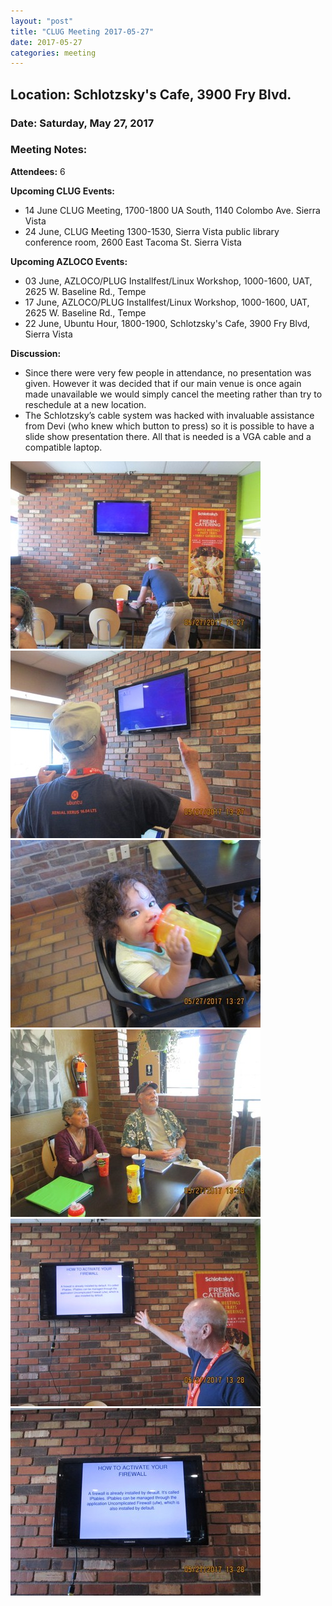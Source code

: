 ```yaml
---
layout: "post"
title: "CLUG Meeting 2017-05-27"
date: 2017-05-27
categories: meeting
---
```


## Location: Schlotzsky's Cafe, 3900 Fry Blvd.

### Date: Saturday, May 27, 2017

### Meeting Notes:

**Attendees:** 6

**Upcoming CLUG Events:**

 * 14 June CLUG Meeting, 1700-1800 UA South, 1140 Colombo Ave. Sierra Vista
 * 24 June, CLUG Meeting 1300-1530, Sierra Vista public library conference room, 2600 East Tacoma St. Sierra Vista
 
**Upcoming AZLOCO Events:**

 * 03 June, AZLOCO/PLUG Installfest/Linux Workshop, 1000-1600, UAT, 2625 W. Baseline Rd., Tempe
 * 17 June, AZLOCO/PLUG Installfest/Linux Workshop, 1000-1600, UAT, 2625 W. Baseline Rd., Tempe
 * 22 June, Ubuntu Hour, 1800-1900, Schlotzsky's Cafe, 3900 Fry Blvd, Sierra Vista
 
**Discussion:**

 * Since there were very few people in attendance, no presentation was given.  However it was decided that if our main venue is once again made unavailable we would simply cancel the meeting rather than try to reschedule at a new location.
 * The Schlotzsky’s cable system was hacked with invaluable assistance from Devi (who knew which button to press) so it is possible to have a slide show presentation there.  All that is needed is a VGA cable and a compatible laptop.
 
![alt text](https://raw.githubusercontent.com/CochiseLinuxUsersGroup/CochiseLinuxUsersGroup.github.io/master/images/CLUGmtg_2017-05-27_2-400x400.JPG)
![alt text](https://raw.githubusercontent.com/CochiseLinuxUsersGroup/CochiseLinuxUsersGroup.github.io/master/images/CLUGmtg_2017-05-27_3-400x400.JPG)
![alt text](https://raw.githubusercontent.com/CochiseLinuxUsersGroup/CochiseLinuxUsersGroup.github.io/master/images/CLUGmtg_2017-05-27_4-400x400.JPG)
![alt text](https://raw.githubusercontent.com/CochiseLinuxUsersGroup/CochiseLinuxUsersGroup.github.io/master/images/CLUGmtg_2017-05-27_5-400x400.JPG)
![alt text](https://raw.githubusercontent.com/CochiseLinuxUsersGroup/CochiseLinuxUsersGroup.github.io/master/images/CLUGmtg_2017-05-27_6-400x400.JPG)
![alt text](https://raw.githubusercontent.com/CochiseLinuxUsersGroup/CochiseLinuxUsersGroup.github.io/master/images/CLUGmtg_2017-05-27_7-400x400.JPG)
